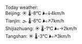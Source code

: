 Today weather:  
Beijing: ☀️ 🌡️-8°C 🌬️↓4km/h  
Tianjin: 🌫  🌡️-6°C 🌬️↗7km/h  
Shijiazhuang: ☀️ 🌡️-1°C 🌬️→2km/h  
Tangshan: ☀️ 🌡️-3°C 🌬️↗3km/h  
